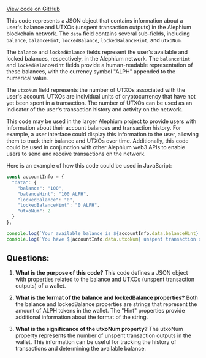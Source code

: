 [View code on GitHub](https://github.com/alephium/alephium-web3/packages/web3/src/fixtures/balance.json)

This code represents a JSON object that contains information about a user's balance and UTXOs (unspent transaction outputs) in the Alephium blockchain network. The `data` field contains several sub-fields, including `balance`, `balanceHint`, `lockedBalance`, `lockedBalanceHint`, and `utxoNum`.

The `balance` and `lockedBalance` fields represent the user's available and locked balances, respectively, in the Alephium network. The `balanceHint` and `lockedBalanceHint` fields provide a human-readable representation of these balances, with the currency symbol "ALPH" appended to the numerical value.

The `utxoNum` field represents the number of UTXOs associated with the user's account. UTXOs are individual units of cryptocurrency that have not yet been spent in a transaction. The number of UTXOs can be used as an indicator of the user's transaction history and activity on the network.

This code may be used in the larger Alephium project to provide users with information about their account balances and transaction history. For example, a user interface could display this information to the user, allowing them to track their balance and UTXOs over time. Additionally, this code could be used in conjunction with other Alephium web3 APIs to enable users to send and receive transactions on the network.

Here is an example of how this code could be used in JavaScript:

```javascript
const accountInfo = {
  "data": {
    "balance": "100",
    "balanceHint": "100 ALPH",
    "lockedBalance": "0",
    "lockedBalanceHint": "0 ALPH",
    "utxoNum": 2
  }
};

console.log(`Your available balance is ${accountInfo.data.balanceHint}.`);
console.log(`You have ${accountInfo.data.utxoNum} unspent transaction outputs.`);
```
## Questions: 
 1. **What is the purpose of this code?** 
This code defines a JSON object with properties related to the balance and UTXOs (unspent transaction outputs) of a wallet.

2. **What is the format of the balance and lockedBalance properties?** 
Both the balance and lockedBalance properties are strings that represent the amount of ALPH tokens in the wallet. The "Hint" properties provide additional information about the format of the string.

3. **What is the significance of the utxoNum property?** 
The utxoNum property represents the number of unspent transaction outputs in the wallet. This information can be useful for tracking the history of transactions and determining the available balance.